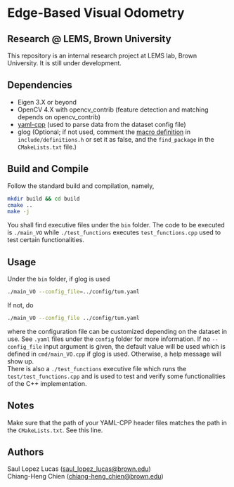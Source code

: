 # Edge-Based Visual Odometry 
## Research @ LEMS, Brown University
This repository is an internal research project at LEMS lab, Brown University. It is still under development. 

## Dependencies
* Eigen 3.X or beyond
* OpenCV 4.X with opencv_contrib (feature detection and matching depends on opencv_contrib)
* [yaml-cpp](https://github.com/jbeder/yaml-cpp) (used to parse data from the dataset config file)
* glog (Optional; if not used, comment the [macro definition](https://github.com/C-H-Chien/Edge_Based_Visual_Odometry/blob/55bb7cba10cef12bf177b05b091fd6ddb47415e2/include/definitions.h#L2) in ``include/definitions.h`` or set it as false, and the ``find_package`` in the ``CMakeLists.txt`` file.)

## Build and Compile
Follow the standard build and compilation, namely, 
```bash
mkdir build && cd build
cmake ..
make -j
```
You shall find executive files under the ``bin`` folder. The code to be executed is ``./main_VO`` while ``./test_functions`` executes ``test_functions.cpp`` used to test certain functionalities.

## Usage
Under the ``bin`` folder, if glog is used
```bash
./main_VO --config_file=../config/tum.yaml
```
If not, do
```bash
./main_VO --config_file ../config/tum.yaml
```
where the configuration file can be customized depending on the dataset in use. See ``.yaml`` files under the ``config`` folder for more information. If no ``--config_file`` input argument is given, the default value will be used which is defined in ``cmd/main_VO.cpp`` if glog is used. Otherwise, a help message will show up. <br />
There is also a ``./test_functions`` executive file which runs the ``test/test_functions.cpp`` and is used to test and verify some functionalities of the C++ implementation.

## Notes
Make sure that the path of your YAML-CPP header files matches the path in the ``CMakeLists.txt``. See this line.

## Authors
Saul Lopez Lucas (saul_lopez_lucas@brown.edu) <br />
Chiang-Heng Chien (chiang-heng_chien@brown.edu)